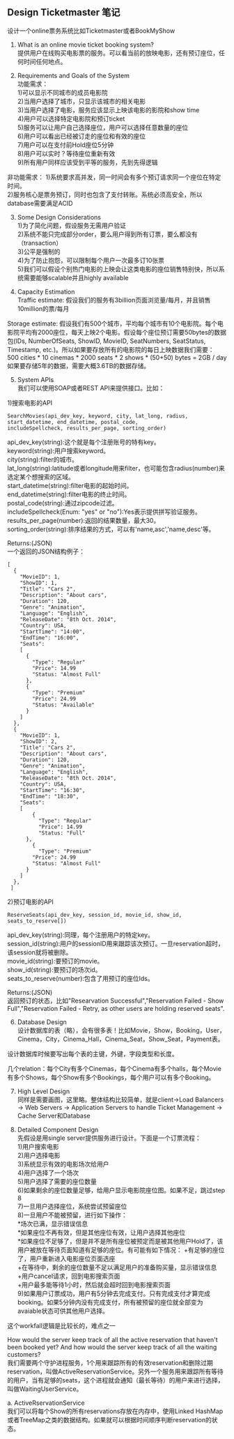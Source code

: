 ## Design Ticketmaster 笔记

设计一个online票务系统比如Ticketmaster或者BookMyShow

1. What is an online movie ticket booking system?  
提供用户在线购买电影票的服务。可以看当前的放映电影，还有预订座位，任何时间任何地点。

2. Requirements and Goals of the System  
功能需求：  
1)可以显示不同城市的成员电影院  
2)当用户选择了城市，只显示该城市的相关电影  
3)当用户选择了电影，服务应该显示上映该电影的影院和show time  
4)用户可以选择特定电影院和预订ticket  
5)服务可以让用户自己选择座位，用户可以选择任意数量的座位  
6)用户可以看出已经被订走的座位和有效的座位  
7)用户可以在支付前Hold座位5分钟  
8)用户可以实时？等待座位重新有效  
9)所有用户同样应该受到平等的服务，先到先得逻辑

非功能需求： 
1)系统要求高并发，同一时间会有多个预订请求同一个座位在特定时间。  
2)服务核心是票务预订，同时也包含了支付转账。系统必须高安全，所以database需要满足ACID

3. Some Design Considerations  
1)为了简化问题，假设服务无需用户验证  
2)系统不能只完成部分order，要么用户得到所有订票，要么都没有（transaction）  
3)公平是强制的  
4)为了防止抱怨，可以限制每个用户一次最多订10张票  
5)我们可以假设个别热门电影的上映会让这类电影的座位销售特别快，所以系统需要能够scalable并且highly available

4. Capacity Estimation  
Traffic estimate: 假设我们的服务有3billion页面浏览量/每月，并且销售10million的票/每月  

Storage estimate: 假设我们有500个城市，平均每个城市有10个电影院。每个电影院平均有2000座位，每天上映2个电影。假设每个座位预订需要50bytes的数据包(IDs, NumberOfSeats, ShowID, MovieID, SeatNumbers, SeatStatus, Timestamp, etc.)。所以如果要存放所有的电影院的每日上映数据我们需要：  
500 cities * 10 cinemas * 2000 seats * 2 shows * (50+50) bytes = 2GB / day  
如果要存储5年的数据，需要大概3.6TB的数据存储。

5. System APIs  
我们可以使用SOAP或者REST API来提供接口。比如：  

1)搜索电影的API
```
SearchMovies(api_dev_key, keyword, city, lat_long, radius, start_datetime, end_datetime, postal_code, 
includeSpellcheck, results_per_page, sorting_order)
```
api_dev_key(string):这个就是每个注册账号的特有key。  
keyword(string):用户搜索keyword。  
city(string):filter的城市。  
lat_long(string):latitude或者longitude用来filter，也可能包含radius(number)来选定某个想搜索的区域。  
start_datetime(string):filter电影的起始时间。  
end_datetime(string):filter电影的终止时间。  
postal_code(string):通过zipcode过滤。  
includeSpellcheck(Enum: "yes" or "no"):Yes表示提供拼写验证服务。  
results_per_page(number):返回的结果数量，最大30。  
sorting_order(string):排序结果的方式，可以有'name,asc','name,desc'等。

Returns:(JSON)  
一个返回的JSON结构例子：
```
[
  {
    "MovieID": 1,
    "ShowID": 1,
    "Title": "Cars 2",
    "Description": "About cars",
    "Duration": 120,
    "Genre": "Animation",
    "Language": "English",
    "ReleaseDate": "8th Oct. 2014",
    "Country": USA,
    "StartTime": "14:00",
    "EndTime": "16:00",
    "Seats": 
    [
      {  
        "Type": "Regular"
        "Price": 14.99
        "Status: "Almost Full"
      },
      {  
        "Type": "Premium"
        "Price": 24.99
        "Status: "Available"
      }
    ]
  },
  {
    "MovieID": 1,
    "ShowID": 2,
    "Title": "Cars 2",
    "Description": "About cars",
    "Duration": 120,
    "Genre": "Animation",
    "Language": "English",
    "ReleaseDate": "8th Oct. 2014",
    "Country": USA,
    "StartTime": "16:30",
    "EndTime": "18:30",
    "Seats": 
    [
        {  
          "Type": "Regular"
          "Price": 14.99
          "Status: "Full"
      },
        {  
          "Type": "Premium"
        "Price": 24.99
        "Status: "Almost Full"
      }
    ]
  },
 ]
```

2)预订电影的API  
```
ReserveSeats(api_dev_key, session_id, movie_id, show_id, seats_to_reserve[])
```
api_dev_key(string):同理，每个注册用户的特定key。  
session_id(string):用户的sessionID用来跟踪该次预订。一旦reservation超时，该session就将被删除。  
movie_id(string):要预订的movie。  
show_id(string):要预订的场次id。  
seats_to_reserve(number):包含了用预订的座位Ids。  

Returns:(JSON)  
返回预订的状态，比如"Researvation Successful","Reservation Failed - Show Full","Reservation Failed - Retry, as other users are holding reserved seats".

6. Database Design  
设计数据库的表（略），会有很多表！比如Movie，Show，Booking，User，Cinema，City，Cinema_Hall，Cinema_Seat，Show_Seat，Payment表。 

设计数据库时候要写出每个表的主键，外键，字段类型和长度。
  
几个relation：每个City有多个Cinemas，每个Cinema有多个halls，每个Movie有多个Shows，每个Show有多个Bookings，每个用户可以有多个Booking。

7. High Level Design  
同样是需要画图，这里略。整体结构比较简单，就是client->Load Balancers -> Web Servers -> Application Servers to handle Ticket Management -> Cache Server和Database

8. Detailed Component Design  
先假设是用single server提供服务进行设计。下面是一个订票流程：  
1)用户搜索电影  
2)用户选择电影  
3)系统显示有效的电影场次给用户  
4)用户选择了一个场次  
5)用户选择了需要的座位数量   
6)如果剩余的座位数量足够，给用户显示电影院座位图。如果不足，跳过step 8  
7)一旦用户选择座位，系统尝试预留座位  
8)一旦用户不能被预留，进行如下操作：  
*场次已满，显示错误信息  
*如果座位不再有效，但是其他座位有效，让用户选择其他座位  
*如果座位不足够了，但是并不是所有座位被预定而是被其他用户Hold了，该用户被放在等待页面知道有足够的座位。有可能有如下情况： 
  +有足够的座位了，用户重新进入电影座位页面选座  
  +在等待中，剩余的座位数量不足以满足用户的准备购买量，显示错误信息  
  +用户cancel请求，回到电影搜索页面  
  +用户最多能等待1小时，然后就会超时回到电影搜索页面  
9)如果用户订票成功，用户有5分钟去完成支付。只有完成支付才算完成booking。如果5分钟内没有完成支付，所有被预留的座位就全部变为avaiable状态可供其他用户选择。

这个workfall逻辑是比较长的，难点之一

How would the server keep track of all the active reservation that haven't been booked yet? And how would the server keep track of all the waiting customers?  
我们需要两个守护进程服务，1个用来跟踪所有的有效reservation和删除过期reservation，叫做ActiveReservationService。另外一个服务用来跟踪所有等待的用户，当有足够的seats，这个进程就会通知（最长等待）的用户来进行选择，叫做WaitingUserService。

a. ActiveRservationService  
我们可以将每个Show的所有reservations存放在内存中，使用Linked HashMap或者TreeMap之类的数据结构。如果就可以根据时间顺序判断reservation的状态。
